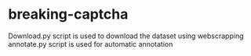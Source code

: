 # breaking-captcha

Download.py script is used to download the dataset using webscrapping
annotate.py script is used for automatic annotation  

